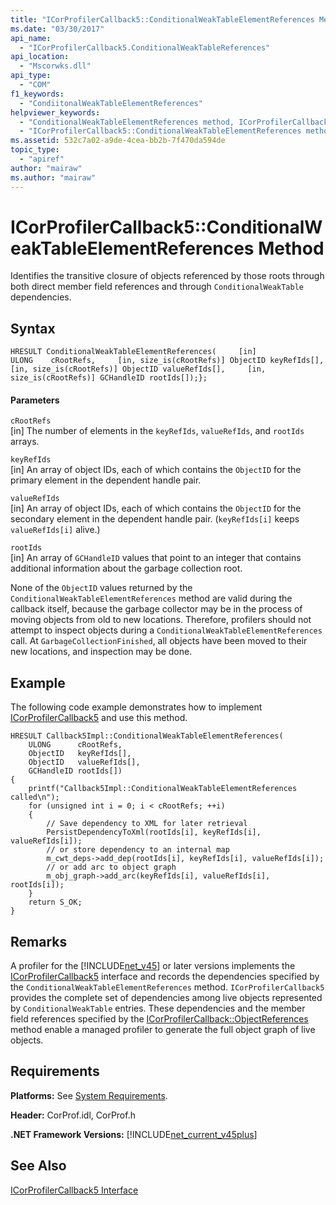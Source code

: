 ```yaml
---
title: "ICorProfilerCallback5::ConditionalWeakTableElementReferences Method"
ms.date: "03/30/2017"
api_name: 
  - "ICorProfilerCallback5.ConditionalWeakTableReferences"
api_location: 
  - "Mscorwks.dll"
api_type: 
  - "COM"
f1_keywords: 
  - "CondiitonalWeakTableElementReferences"
helpviewer_keywords: 
  - "ConditionalWeakTableElementReferences method, ICorProfilerCallback5 interface [.NET Framework profiling]"
  - "ICorProfilerCallback5::ConditionalWeakTableElementReferences method [.NET Framework profiling]"
ms.assetid: 532c7a02-a9de-4cea-bb2b-7f470da594de
topic_type: 
  - "apiref"
author: "mairaw"
ms.author: "mairaw"
---
```

# ICorProfilerCallback5::ConditionalWeakTableElementReferences Method
Identifies the transitive closure of objects referenced by those roots through both direct member field references and through `ConditionalWeakTable` dependencies.  
  
## Syntax  
  
```  
HRESULT ConditionalWeakTableElementReferences(     [in]                     ULONG    cRootRefs,     [in, size_is(cRootRefs)] ObjectID keyRefIds[],     [in, size_is(cRootRefs)] ObjectID valueRefIds[],     [in, size_is(cRootRefs)] GCHandleID rootIds[]);};  
```  
  
#### Parameters  
 `cRootRefs`  
 [in] The number of elements in the `keyRefIds`, `valueRefIds`, and `rootIds` arrays.  
  
 `keyRefIds`  
 [in] An array of object IDs, each of which contains the `ObjectID` for the primary element in the dependent handle pair.  
  
 `valueRefIds`  
 [in] An array of object IDs, each of which contains the `ObjectID` for the secondary element in the dependent handle pair. (`keyRefIds[i]` keeps `valueRefIds[i]` alive.)  
  
 `rootIds`  
 [in] An array of `GCHandleID` values that point to an integer that contains additional information about the garbage collection root.  
  
 None of the `ObjectID` values returned by the `ConditionalWeakTableElementReferences` method are valid during the callback itself, because the garbage collector may be in the process of moving objects from old to new locations. Therefore, profilers should not attempt to inspect objects during a `ConditionalWeakTableElementReferences` call. At `GarbageCollectionFinished`, all objects have been moved to their new locations, and inspection may be done.  
  
## Example  
 The following code example demonstrates how to implement [ICorProfilerCallback5](../../../../docs/framework/unmanaged-api/profiling/icorprofilercallback5-interface.md) and use this method.  
  
```  
HRESULT Callback5Impl::ConditionalWeakTableElementReferences(  
    ULONG      cRootRefs,  
    ObjectID   keyRefIds[],  
    ObjectID   valueRefIds[],  
    GCHandleID rootIds[])  
{  
    printf("Callback5Impl::ConditionalWeakTableElementReferences called\n");  
    for (unsigned int i = 0; i < cRootRefs; ++i)  
    {  
        // Save dependency to XML for later retrieval  
        PersistDependencyToXml(rootIds[i], keyRefIds[i], valueRefIds[i]);  
        // or store dependency to an internal map  
        m_cwt_deps->add_dep(rootIds[i], keyRefIds[i], valueRefIds[i]);  
        // or add arc to object graph  
        m_obj_graph->add_arc(keyRefIds[i], valueRefIds[i], rootIds[i]);  
    }  
    return S_OK;  
}  
```  
  
## Remarks  
 A profiler for the [!INCLUDE[net_v45](../../../../includes/net-v45-md.md)] or later versions implements the [ICorProfilerCallback5](../../../../docs/framework/unmanaged-api/profiling/icorprofilercallback5-interface.md) interface and records the dependencies specified by the `ConditionalWeakTableElementReferences` method. `ICorProfilerCallback5` provides the complete set of dependencies among live objects represented by `ConditionalWeakTable` entries. These dependencies and the member field references specified by the [ICorProfilerCallback::ObjectReferences](../../../../docs/framework/unmanaged-api/profiling/icorprofilercallback-objectreferences-method.md) method enable a managed profiler to generate the full object graph of live objects.  
  
## Requirements  
 **Platforms:** See [System Requirements](../../../../docs/framework/get-started/system-requirements.md).  
  
 **Header:** CorProf.idl, CorProf.h  
  
 **.NET Framework Versions:** [!INCLUDE[net_current_v45plus](../../../../includes/net-current-v45plus-md.md)]  
  
## See Also  
 [ICorProfilerCallback5 Interface](../../../../docs/framework/unmanaged-api/profiling/icorprofilercallback5-interface.md)
